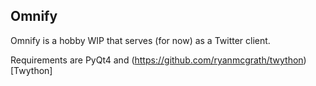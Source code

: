 ## Omnify

Omnify is a hobby WIP that serves (for now) as a Twitter client.

Requirements are PyQt4 and (https://github.com/ryanmcgrath/twython)[Twython]